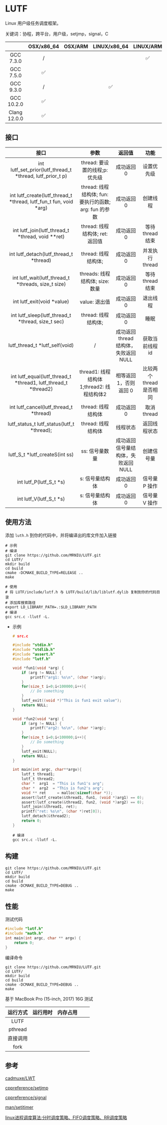 # LUTF

Linux 用户级任务调度框架。

关键词：协程，跨平台，用户级，setjmp，signal，C



|              | OSX/x86_64 | OSX/ARM | LINUX/x86_64 | LINUX/ARM |
| :----------: | :--------: | :-----: | :----------: | :-------: |
|  GCC 7.3.0   |     /      |         |              |     ✅     |
|  GCC 7.5.0   |     ✅      |         |              |           |
|  GCC 9.3.0   |     /      |         |      ✅       |           |
|  GCC 10.2.0  |     ✅      |         |              |           |
| Clang 12.0.0 |     ✅      |         |              |           |

## 接口

|                             接口                             |                          参数                          |                返回值                 |           功能           |
| :----------------------------------------------------------: | :----------------------------------------------------: | :-----------------------------------: | :----------------------: |
|  int lutf_set_prior(lutf_thread_t *thread, lutf_prior_t p)   |             thread: 要设置的线程;p: 优先级             |              成功返回 0               |        设置优先级        |
| int lutf_create(lutf_thread_t *thread, lutf_fun_t fun, void *arg) | thread: 线程结构体; fun: 要执行的函数; arg: fun 的参数 |              成功返回 0               |         创建线程         |
|       int lutf_join(lutf_thread_t *thread, void **ret)       |            thread: 线程结构体; ret: 返回值             |              成功返回 0               |     等待 thread 结束     |
|            int lutf_detach(lutf_thread_t *thread)            |                  thread: 线程结构体;                   |              成功返回 0               |     并发执行 thread      |
|      int lutf_wait(lutf_thread_t *threads, size_t size)      |            threads: 线程结构体; size: 数量             |              成功返回 0               |     等待 thread 结束     |
|                  int lutf_exit(void *value)                  |                     value: 退出值                      |              成功返回 0               |         退出线程         |
|      int lutf_sleep(lutf_thread_t *thread, size_t sec)       |                  thread: 线程结构体;                   |              成功返回 0               |           睡眠           |
|                lutf_thread_t *lutf_self(void)                |                           /                            | 成功返回 thread 结构体，失败返回 NULL |     获取当前线程 id      |
| int lutf_equal(lutf_thread_t *thread1, lutf_thread_t *thread2) |       thread1: 线程结构体1;thread2: 线程结构体2        |        相等返回 1，否则返回 0         | 比较两个 thread 是否相同 |
|            int lutf_cancel(lutf_thread_t *thread)            |                   thread: 线程结构体                   |              成功返回 0               |       取消 thread        |
|          lutf_status_t lutf_status(lutf_t *thread);          |                   thread: 线程结构体                   |               线程状态                |       返回线程状态       |
|                lutf_S_t *lutf_createS(int ss)                |                     ss: 信号量数量                     |  成功返回信号量结构体，失败返回 NULL  |        创建信号量        |
|                   int lutf_P(lutf_S_t *s)                    |                    s: 信号量结构体                     |              成功返回 0               |      信号量 P 操作       |
|                   int lutf_V(lutf_S_t *s)                    |                    s: 信号量结构体                     |              成功返回 0               |      信号量 V 操作       |





##  使用方法

添加 `luth.h` 到你的代码中，并将编译出的库文件加入链接

```shell
# 示例
# 编译
git clone https://github.com/MRNIU/LUTF.git
cd LUTF/
mkdir build
cd build
cmake -DCMAKE_BUILD_TYPE=RELEASE ..
make

# 使用
# 将 LUTF/include/lutf.h 与 LUTF/build/lib/liblutf.dylib 复制到你的代码目录
# 添加库搜索路径
export LD_LIBRARY_PATH=.:$LD_LIBRARY_PATH
# 编译
gcc src.c -llutf -L.
```



- 示例

    ```c
    # src.c

    #include "stdio.h"
    #include "stdlib.h"
    #include "assert.h"
    #include "lutf.h"

    void *fun1(void *arg) {
        if (arg != NULL) {
            printf("arg1: %s\n", (char *)arg);
        }
        for(size_t i=0;i<100000;i++){
            // Do something
        }
        lutf_exit((void *)"This is fun1 exit value");
        return NULL;
    }

    void *fun2(void *arg) {
        if (arg != NULL) {
            printf("arg2: %s\n", (char *)arg);
        }
        for(size_t i=0;i<100000;i++){
            // Do something
        }
        lutf_exit(NULL);
        return NULL;
    }

    int main(int argc, char**argv){
        lutf_t thread1;
        lutf_t thread2;
        char *  arg1  = "This is fun1's arg";
        char *  arg2  = "This is fun2's arg";
        void ** ret     = malloc(sizeof(char *));
        assert(lutf_create(&thread1, fun1, (void *)arg1) == 0);
        assert(lutf_create(&thread2, fun2, (void *)arg2) == 0);
        lutf_join(&thread1, ret);
        printf("ret: %s\n", (char *)ret[0]);
        lutf_detach(&thread2);
        return 0;
    }
    ```

    ```shell
    # 编译
    gcc src.c -llutf -L.
    ```





## 构建

```shell
git clone https://github.com/MRNIU/LUTF.git
cd LUTF/
mkdir build
cd build
cmake -DCMAKE_BUILD_TYPE=DEBUG ..
make
```



## 性能

测试代码

```c
#include "lutf.h"
#include "math.h"
int main(int argc, char ** argv) {
    return 0;
}
```

编译命令

```shell
git clone https://github.com/MRNIU/LUTF.git
cd LUTF/
mkdir build
cd build
cmake -DCMAKE_BUILD_TYPE=DEBUG ..
make
```


基于 MacBook Pro (15-inch, 2017)  16G 测试

| 运行方式 | 运行用时 | 内存占用 |      |      |
| :------: | :------: | :------: | ---- | ---- |
|   LUTF   |          |          |      |      |
| pthread  |          |          |      |      |
| 直接调用 |          |          |      |      |
|   fork   |          |          |      |      |



## 参考

[cadmuxe/LWT](https://github.com/cadmuxe/LWT)

[cppreference/setjmp](https://en.cppreference.com/w/cpp/utility/program/setjmp)

[cppreference/signal](https://en.cppreference.com/w/c/program/signal)

[man/setitimer](https://man7.org/linux/man-pages/man2/setitimer.2.html)

[linux进程调度算法:分时调度策略、FIFO调度策略、RR调度策略](https://blog.csdn.net/qq_32811489/article/details/70768264)

